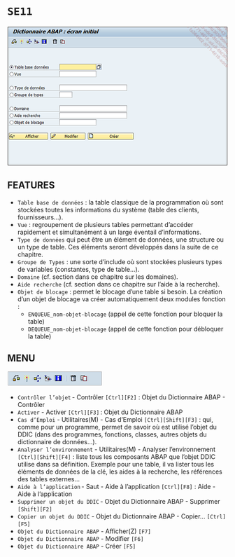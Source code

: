 # **`SE11`**

![](../00_Ressources/05_01_01.png)

## **FEATURES**

- `Table base de données` : la table classique de la programmation où sont stockées toutes les informations du système (table des clients, fournisseurs...).
- `Vue` : regroupement de plusieurs tables permettant d’accéder rapidement et simultanément à un large éventail d’informations.
- `Type de données` qui peut être un élément de données, une structure ou un type de table. Ces éléments seront développés dans la suite de ce chapitre.
- `Groupe de Types` : une sorte d’include où sont stockées plusieurs types de variables (constantes, type de table...).
- `Domaine` (cf. section dans ce chapitre sur les domaines).
- `Aide recherche` (cf. section dans ce chapitre sur l’aide à la recherche).
- `Objet de blocage` : permet le blocage d’une table si besoin. La création d’un objet de blocage va créer automatiquement deux modules fonction :
  - `ENQUEUE_nom-objet-blocage` (appel de cette fonction pour bloquer la table)
  - `DEQUEUE_nom-objet-blocage` (appel de cette fonction pour débloquer la table)

## **MENU**

![](../00_Ressources/05_01_02.png)

- `Contrôler l’objet` - Contrôler `[Ctrl][F2]` : Objet du Dictionnaire ABAP - Contrôler
- `Activer` - Activer `[Ctrl][F3]` : Objet du Dictionnaire ABAP
- `Cas d’Emploi` - Utilitaires(M) - Cas d’Emploi `[Ctrl][Shift][F3]` : qui, comme pour un programme, permet de savoir où est utilisé l’objet du DDIC (dans des programmes, fonctions, classes, autres objets du dictionnaire de données...).
- `Analyser l’environnement` - Utilitaires(M) - Analyser l’environnement `[Ctrl][Shift][F4]` : liste tous les composants ABAP que l’objet DDIC utilise dans sa définition. Exemple pour une table, il va lister tous les éléments de données de la clé, les aides à la recherche, les références des tables externes...
- `Aide à l’application` - Saut - Aide à l’application `[Ctrl][F8]` : Aide - Aide à l’application
- `Supprimer un objet du DDIC` - Objet du Dictionnaire ABAP - Supprimer `[Shift][F2]`
- `Copier un objet du DDIC` - Objet du Dictionnaire ABAP - Copier... `[Ctrl][F5]`
- `Objet du Dictionnaire ABAP` - Afficher(Z) `[F7]`
- `Objet du Dictionnaire ABAP` - Modifier `[F6]`
- `Objet du Dictionnaire ABAP` - Créer `[F5]`
